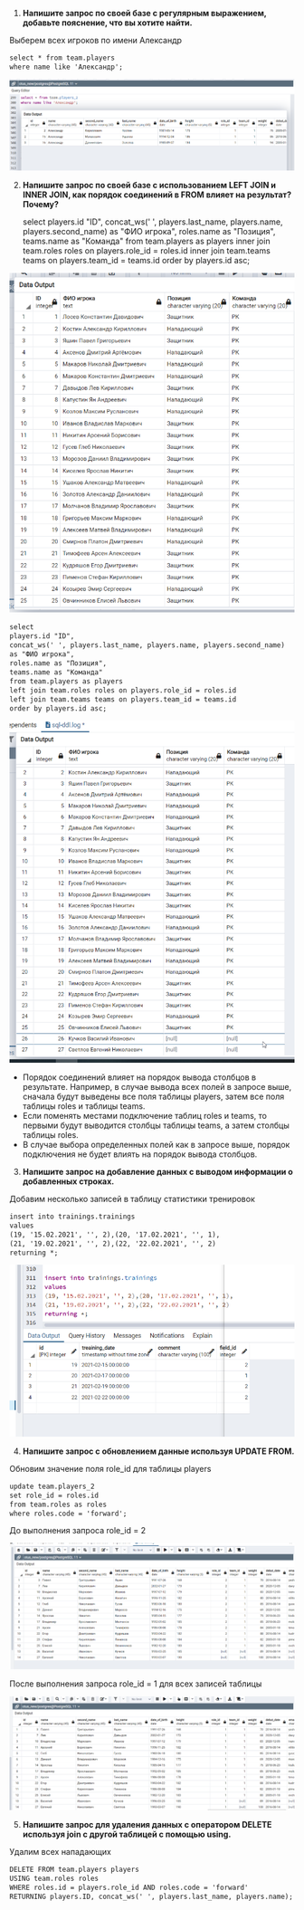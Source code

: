 1.  **Напишите запрос по своей базе с регулярным выражением, добавьте пояснение, что вы хотите найти.**

Выберем всех игроков по имени Александр

    select * from team.players
    where name like 'Александр';

![5_1](images/5_1.png)

2.  **Напишите запрос по своей базе с использованием LEFT JOIN и INNER JOIN, как порядок соединений в FROM влияет на результат? Почему?**


    select 
    players.id "ID",
    concat_ws(' ', players.last_name, players.name, players.second_name) as "ФИО игрока",
    roles.name as "Позиция",
    teams.name as "Команда"
    from team.players as players
    inner join team.roles roles on players.role_id = roles.id
    inner join team.teams teams on players.team_id = teams.id
    order by players.id asc;


![5_2](images/5_2.png)

    select 
    players.id "ID",
    concat_ws(' ', players.last_name, players.name, players.second_name) as "ФИО игрока",
    roles.name as "Позиция",
    teams.name as "Команда"
    from team.players as players
    left join team.roles roles on players.role_id = roles.id
    left join team.teams teams on players.team_id = teams.id
    order by players.id asc;

![5_3](images/5_3.png)

* Порядок соединений влияет на порядок вывода столбцов в результате. Например, в случае вывода всех полей в запросе выше, сначала будут выведены все поля таблицы players, 
затем все поля таблицы roles и таблицы teams.
* Если поменять местами подключение таблиц roles и teams, то первыми будут выводится столбцы таблицы teams, а затем столбцы таблицы roles.
* В случае выбора определенных полей как в запросе выше, порядок подключения не будет влиять на порядок вывода столбцов.

3.  **Напишите запрос на добавление данных с выводом информации о добавленных строках.**

Добавим несколько записей в таблицу статистики тренировок

    insert into trainings.trainings
    values 
    (19, '15.02.2021', '', 2),(20, '17.02.2021', '', 1),
    (21, '19.02.2021', '', 2),(22, '22.02.2021', '', 2)
    returning *;


![5_4](images/5_4.png)

4.  **Напишите запрос с обновлением данные используя UPDATE FROM.**

Обновим значение поля role_id для таблицы players

    update team.players_2
    set role_id = roles.id
    from team.roles as roles
    where roles.code = 'forward';

До выполнения запроса role_id = 2

![5_5](images/5_5.png)

После выполнения запроса role_id = 1 для всех записей таблицы

![5_6](images/5_6.png)


5.  **Напишите запрос для удаления данных с оператором DELETE используя join с другой таблицей с помощью using.**

Удалим всех нападающих

    DELETE FROM team.players players
    USING team.roles roles
    WHERE roles.id = players.role_id AND roles.code = 'forward'
    RETURNING players.ID, concat_ws(' ', players.last_name, players.name);
